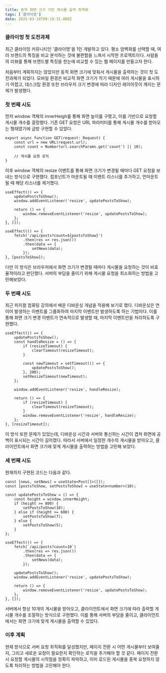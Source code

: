 ```yaml
---
title: 동적 화면 크기 기반 게시물 출력 최적화
tags: ['클라이멍']
date: 2025-03-18T09:19:31.000Z
---
```


### 클라이멍 첫 도전과제

최근 클라이밍 커뮤니티인 '클라이멍'을 1인 개발하고 있다. 평소 암벽화를 선택할 때, 여러 브랜드의 특징을 비교 분석하는 것에 불편함을 느껴서 시작한 프로젝트이다. 사람들의 리뷰를 통해 브랜드별 특징을 한눈에 비교할 수 있는 웹 페이지를 만들고자 한다.

처음부터 계획하지는 않았지만 동적 화면 크기에 맞춰서 게시물을 출력하는 것이 첫 도전과제가 되었다. 모바일 환경은 비교적 화면 크기가 작기 때문에 여러 게시물을 표시하기 어렵고, 데스크탑 환경 또한 브라우저 크기 변경에 따라 디자인 레이아웃이 깨지는 문제가 발생했다.

### 첫 번째 시도

먼저 window 객체의 innerHeigh를 통해 화면 높이를 구했고, 이를 기반으로 요청할 게시물 개수를 결정했다. 기존 GET 요청은 URL 파라미터를 통해 게시물 개수를 받아오는 형태였기에 금방 구현할 수 있었다.

```tsx
export async function GET(request: Request) {
    const url = new URL(request.url);
    const count = Number(url.searchParams.get('count') || 10);

    // 게시물 요청 로직
}
```

이후 window 객체의 resize 이벤트를 통해 화면 크기가 변경될 때마다 GET 요청을 보내는 방식으로 구현했다. 컴포넌트가 마운트될 때 이벤트 리스너를 추가하고, 언마운트될 때 해당 리스너를 제거했다.

```tsx
useEffect(() => {
    updatePostsToShow();
    window.addEventListener('resize', updatePostsToShow);

    return () => {
        window.removeEventListener('resize', updatePostsToShow);
    };
}, []);

useEffect(() => {
    fetch('/api/posts?count=${postsToShow}')
        .then(res => res.json())
        .then(data => {
            setNews(data);
        });
}, [postsToShow]);
```

다만 이 방식은 브라우저에서 화면 크기가 변경될 때마다 게시물을 요청하는 것이 비효율적이라고 판단했다. 서버의 부담을 줄이기 위해 게시물 요청을 최소화하는 방법을 고민해보았다.

### 두 번째 시도

최근 피지컬 컴퓨팅 강의에서 배운 디바운싱 개념을 적용해 보기로 했다. 디바운싱은 연이어 발생하는 이벤트를 그룹화하여 마지막 이벤트만 발생하도록 하는 기법이다. 이를 통해 화면 크기 변경 이벤트가 연속적으로 발생할 때, 마지막 이벤트만을 처리하도록 구현했다.

```tsx
useEffect(() => {
    updatePostsToShow();
    const handleResize = () => {
        if (resizeTimeout) {
            clearTimeout(resizeTimeout);
        }

        const newTimeout = setTimeout(() => {
            updatePostsToShow();
        }, 200);
        setResizeTimeout(newTimeout);
    };

    window.addEventListener('resize', handleResize);

    return () => {
        if (resizeTimeout) {
            clearTimeout(resizeTimeout);
        }
        window.removeEventListener('resize', handleResize);
    };
}, [resizeTimeout]);
```

이 방식 또한 문제가 있었는데, 디바운싱 시간과 서버와 통신하는 시간이 겹쳐 화면에 공백이 표시되는 시간이 길어졌다. 따라서 서버에서 일정한 개수의 게시물을 받아오고, 클라이언트에서 화면 크기에 맞게 게시물을 출력하는 방법을 고민해 보았다.

### 세 번째 시도

현재까지 구현된 코드는 다음과 같다.

```tsx
const [news, setNews] = useState<Post[]>([]);
const [postsToShow, setPostsToShow] = useState<number>(10);

const updatePostsToShow = () => {
    const height = window.innerHeight;
    if (height >= 800) {
        setPostsToShow(10);
    } else if (height >= 600) {
        setPostsToShow(7);
    } else {
        setPostsToShow(5);
    }
};

useEffect(() => {
    fetch(`/api/posts?count=10`)
        .then(res => res.json())
        .then(data => {
            setNews(data);
        });

    updatePostsToShow();
    window.addEventListener('resize', updatePostsToShow);

    return () => {
        window.removeEventListener('resize', updatePostsToShow);
    };
}, []);
```

서버에서 항상 10개의 게시물을 받아오고, 클라이언트에서 화면 크기에 따라 출력할 게시물 개수를 조절하는 방식으로 구현했다. 이를 통해 서버의 부담을 줄이고, 클라이언트에서는 화면 크기에 맞게 게시물을 출력할 수 있었다.

### 이후 계획

현재 방식으로 서버 요청 최적화를 달성했지만, 페이지 전환 시 어떤 게시물부터 보여줄지, 그리고 새로운 요청이 필요한지 확인하는 로직을 추가해야 할 것 같다. 페이지 전환 시 요청할 게시물의 시작점을 정확히 파악하고, 이미 로드된 게시물을 중복 요청하지 않도록 처리하는 방법을 고민해야 한다.
